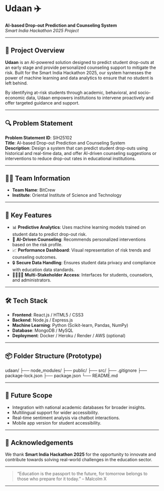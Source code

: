# Udaan ✈️  
**AI-based Drop-out Prediction and Counseling System**  
*Smart India Hackathon 2025 Project*  

---

## 🚀 Project Overview

**Udaan** is an AI-powered solution designed to predict student drop-outs at an early stage and provide personalized counseling support to mitigate the risk. Built for the Smart India Hackathon 2025, our system harnesses the power of machine learning and data analytics to ensure that no student is left behind.

By identifying at-risk students through academic, behavioral, and socio-economic data, Udaan empowers institutions to intervene proactively and offer targeted guidance and support.

---

## 🔍 Problem Statement

**Problem Statement ID**: SIH25102  
**Title**: AI-based Drop-out Prediction and Counseling System  
**Description**: Design a system that can predict student drop-outs using historical and real-time data, and offer AI-driven counseling suggestions or interventions to reduce drop-out rates in educational institutions.

---

## 👨‍💻 Team Information

- **Team Name**: BitCrew  
- **Institute**: Oriental Institute of Science and Technology

---

## 🧠 Key Features

- 📊 **Predictive Analytics**: Uses machine learning models trained on student data to predict drop-out risk.
- 🤖 **AI-Driven Counseling**: Recommends personalized interventions based on the risk profile.
- 📈 **Performance Dashboard**: Visual representation of risk trends and counseling outcomes.
- 🔒 **Secure Data Handling**: Ensures student data privacy and compliance with education data standards.
- 🧍‍♀️🧍‍♂️ **Multi-Stakeholder Access**: Interfaces for students, counselors, and administrators.

---

## 🛠️ Tech Stack

- **Frontend**: React.js / HTML5 / CSS3  
- **Backend**: Node.js / Express.js  
- **Machine Learning**: Python (Scikit-learn, Pandas, NumPy)  
- **Database**: MongoDB / MySQL  
- **Deployment**: Docker / Heroku / Render / AWS (optional)

---

## 📦 Folder Structure (Prototype)
udaan/
├── node_modules/
├── public/
├── src/
├── .gitignore
├── package-lock.json
├── package.json
└── README.md


---

## 🔮 Future Scope

- Integration with national academic databases for broader insights.
- Multilingual support for wider accessibility.
- Real-time sentiment analysis via chatbot interactions.
- Mobile app version for student accessibility.

---

## 🤝 Acknowledgements

We thank **Smart India Hackathon 2025** for the opportunity to innovate and contribute towards solving real-world challenges in the education sector.

---

> “Education is the passport to the future, for tomorrow belongs to those who prepare for it today.” – Malcolm X

---





